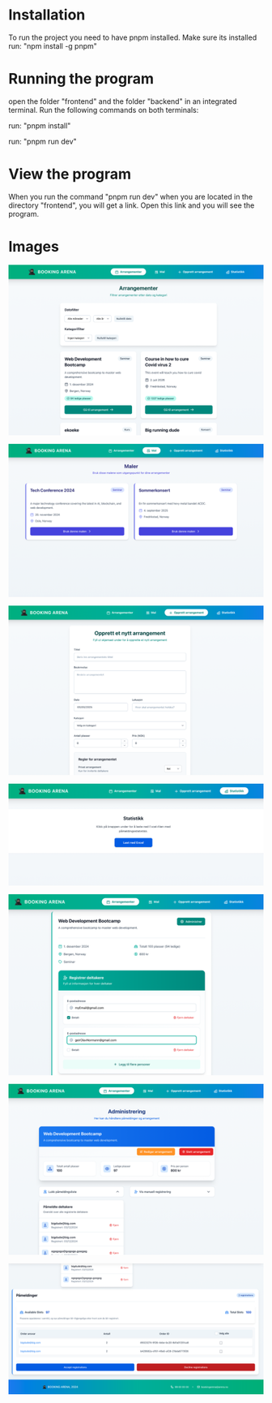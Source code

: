 # Installation

To run the project you need to have pnpm installed. Make sure its installed 
run: "npm install -g pnpm"


# Running the program

open the folder "frontend" and the folder "backend" in an integrated terminal. Run the following commands on both terminals:

run: "pnpm install" 

run: "pnpm run dev"

# View the program

When you run the command "pnpm run dev" when you are located in the directory "frontend", you will get a link. Open this link and you will see the program.

# Images

![home-page](images/homepage_arena.png)

![home-page](images/template_arena.png)

![home-page](images/create_event_arena.png)

![home-page](images/excel_arena.png)

![home-page](images/single_event_arena.png)

![home-page](images/join_event_arena.png)

![home-page](images/admin_event_arena.png)